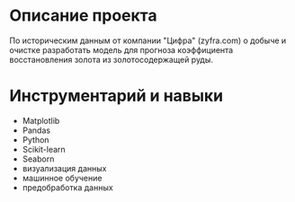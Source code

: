 # Описание проекта

По историческим данным от компании "Цифра" (zyfra.com) о добыче и очистке разработать модель для прогноза коэффициента восстановления золота из золотосодержащей руды.

# Инструментарий и навыки

- Matplotlib
- Pandas
- Python
- Scikit-learn
- Seaborn
- визуализация данных
- машинное обучение
- предобработка данных

